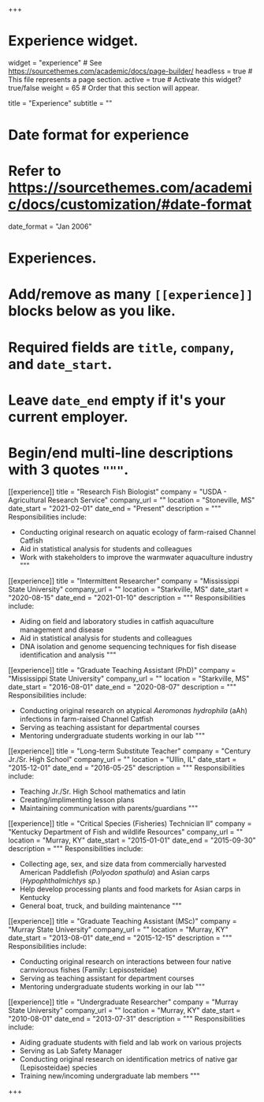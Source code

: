+++
# Experience widget.
widget = "experience"  # See https://sourcethemes.com/academic/docs/page-builder/
headless = true  # This file represents a page section.
active = true  # Activate this widget? true/false
weight = 65  # Order that this section will appear.

title = "Experience"
subtitle = ""

# Date format for experience
#   Refer to https://sourcethemes.com/academic/docs/customization/#date-format
date_format = "Jan 2006"

# Experiences.
#   Add/remove as many `[[experience]]` blocks below as you like.
#   Required fields are `title`, `company`, and `date_start`.
#   Leave `date_end` empty if it's your current employer.
#   Begin/end multi-line descriptions with 3 quotes `"""`.
[[experience]]
  title = "Research Fish Biologist"
  company = "USDA - Agricultural Research Service"
  company_url = ""
  location = "Stoneville, MS"
  date_start = "2021-02-01"
  date_end = "Present"
  description = """
  Responsibilities include:
  
  * Conducting original research on aquatic ecology of farm-raised Channel Catfish
  * Aid in statistical analysis for students and colleagues
  * Work with stakeholders to improve the warmwater aquaculture industry
  """

[[experience]]
  title = "Intermittent Researcher"
  company = "Mississippi State University"
  company_url = ""
  location = "Starkville, MS"
  date_start = "2020-08-15"
  date_end = "2021-01-10"
  description = """
  Responsibilities include:
  
  * Aiding on field and laboratory studies in catfish aquaculture management and disease
  * Aid in statistical analysis for students and colleagues
  * DNA isolation and genome sequencing techniques for fish disease identification and analysis
  """

[[experience]]
  title = "Graduate Teaching Assistant (PhD)"
  company = "Mississippi State University"
  company_url = ""
  location = "Starkville, MS"
  date_start = "2016-08-01"
  date_end = "2020-08-07"
  description = """
  Responsibilities include:
  
  * Conducting original research on atypical *Aeromonas hydrophila* (aAh) infections in farm-raised Channel Catfish
  * Serving as teaching assistant for departmental courses
  * Mentoring undergraduate students working in our lab
  """

[[experience]]
  title = "Long-term Substitute Teacher"
  company = "Century Jr./Sr. High School"
  company_url = ""
  location = "Ullin, IL"
  date_start = "2015-12-01"
  date_end = "2016-05-25"
  description = """
  Responsibilities include:
  
  * Teaching Jr./Sr. High School mathematics and latin
  * Creating/implimenting lesson plans
  * Maintaining communication with parents/guardians
  """
  
[[experience]]
  title = "Critical Species (Fisheries) Technician II"
  company = "Kentucky Department of Fish and wildlife Resources"
  company_url = ""
  location = "Murray, KY"
  date_start = "2015-01-01"
  date_end = "2015-09-30"
  description = """
  Responsibilities include:
  
  * Collecting age, sex, and size data from commercially harvested American Paddlefish (*Polyodon spathula*) and Asian carps (*Hypophthalmichtys sp.*)
  * Help develop processing plants and food markets for Asian carps in Kentucky
  * General boat, truck, and building maintenance
  """
  
[[experience]]
  title = "Graduate Teaching Assistant (MSc)"
  company = "Murray State University"
  company_url = ""
  location = "Murray, KY"
  date_start = "2013-08-01"
  date_end = "2015-12-15"
  description = """
  Responsibilities include:
  
  * Conducting original research on interactions between four native carnviorous fishes (Family: Lepisosteidae)
  * Serving as teaching assistant for department courses
  * Mentoring undergraduate students working in our lab
  """
  
[[experience]]
  title = "Undergraduate Researcher"
  company = "Murray State University"
  company_url = ""
  location = "Murray, KY"
  date_start = "2010-08-01"
  date_end = "2013-07-31"
  description = """
  Responsibilities include:
  
  * Aiding graduate students with field and lab work on various projects
  * Serving as Lab Safety Manager
  * Conducting original research on identification metrics of native gar (Lepisosteidae) species
  * Training new/incoming undergraduate lab members
  """

+++
